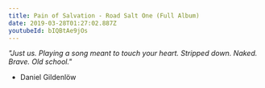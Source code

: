 ```yaml
---
title: Pain of Salvation - Road Salt One (Full Album)
date: 2019-03-28T01:27:02.887Z
youtubeId: bIQBtAe9jOs
---
```

*"Just us. Playing a song meant to touch your heart. Stripped down. Naked. Brave. Old school."*
- Daniel Gildenlöw
